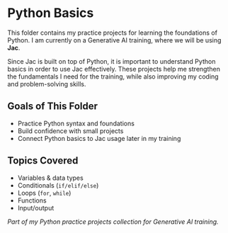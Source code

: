 # Python Basics  

This folder contains my practice projects for learning the foundations of Python. I am currently on a Generative AI training, where we will be using **Jac**.  

Since Jac is built on top of Python, it is important to understand Python basics in order to use Jac effectively. These projects help me strengthen the fundamentals I need for the training, while also improving my coding and problem-solving skills.  

## Goals of This Folder  
- Practice Python syntax and foundations  
- Build confidence with small projects  
- Connect Python basics to Jac usage later in my training  

##  Topics Covered  
- Variables & data types  
- Conditionals (`if/elif/else`)  
- Loops (`for`, `while`)  
- Functions  
- Input/output  

 *Part of my Python practice projects collection for Generative AI training.* 